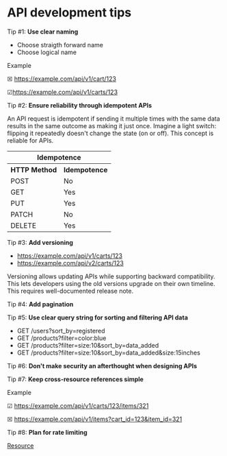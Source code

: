 # API development tips

Tip #1: **Use clear naming**
- Choose straigth forward name
- Choose logical name

Example

&#x2612; https://example.com/api/v1/cart/123

&#x2611;https://example.com/api/v1/carts/123

Tip #2: **Ensure reliability through idempotent APIs**

An API request is idempotent if sending it multiple times with the same data results in the same outcome as making it just once. Imagine a light switch: flipping it repeatedly doesn't change the state (on or off).
This concept is reliable for APIs.

<table>
  <tr>
    <th colspan="2">Idempotence</th>
  </tr>
  <tr>
    <th>HTTP Method</th>
    <th>Idempotence</th>
  </tr>
  <tr>
    <td>POST</td>
    <td>No</td>
  </tr>
  <tr>
    <td>GET</td>
    <td>Yes</td>
  </tr>
  <tr>
    <td>PUT</td>
    <td>Yes</td>
  </tr>
  <tr>
    <td>PATCH</td>
    <td>No</td>
  </tr>
  <tr>
    <td>DELETE</td>
    <td>Yes</td>
  </tr>
</table>

Tip #3: **Add versioning**
- https://example.com/api/v1/carts/123
- https://example.com/api/v2/carts/123

Versioning allows updating APIs while supporting backward compatibility. This lets developers using the old versions upgrade on their own timeline. This requires well-documented release note.

Tip #4: **Add pagination**

Tip #5: **Use clear query string for sorting and filtering API data**
- GET /users?sort_by=registered
- GET /products?filter=color:blue
- GET /products?filter=size:10&sort_by=data_added
- GET /products?filter=size:10&sort_by=data_added&size:15inches

Tip #6: **Don't make security an afterthought when designing APIs**

Tip #7: **Keep cross-resource references simple**

Example

&#x2611; https://example.com/api/v1/carts/123/items/321

&#x2612; https://example.com/api/v1/items?cart_id=123&item_id=321

Tip #8: **Plan for rate limiting**





[Resource](https://youtu.be/_gQaygjm_hg?si=hwPw8h9z3cBm7i5h)
